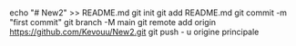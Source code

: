 # 
echo "# New2" >> README.md 
git init 
git add README.md 
git commit -m "first commit" 
git branch -M main 
git remote add origin https://github.com/Kevouu/New2.git
 git push - u origine principale
